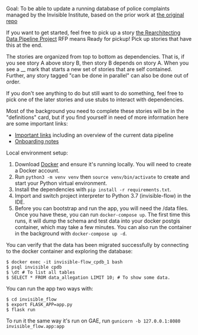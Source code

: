 Goal: 
To be able to update a running database of police complaints managed by the Invisible Institute, based on the prior work at [the original repo](https://github.com/invinst/chicago-police-data)

If you want to get started, feel free to pick up a story [the Rearchitecting Data Pipeline Project](https://github.com/invinst/invisible-flow/projects/1) 
RFP means Ready for pickup! Pick up stories that have this at the end.

The stories are organized from top to bottom as dependencies. That is, if you see story A above story B, then story B depends on story A. When you see a __ mark that starts a new set of stories that are self contained.
Further, any story tagged "can be done in parallel" can also be done out of order. 

If you don't see anything to do but still want to do something, feel free to pick one of the later stories and use stubs to interact with dependencies.

Most of the background you need to complete these stories will be in the "definitions" card, but if you find yourself in need of more information here are some important links: 
* [Important links](https://docs.google.com/document/d/1fGi61CmjcWeY6xFlV0qHKrPLH4AqJkDkd70YWtOaQIg/edit?usp=sharing) including an overview of the current data pipeline
* [Onboarding notes](https://docs.google.com/document/d/1QIxJwsO7xY1-SbfmNyFxXGcDqBtex4QeeDGfRtrTMHA/edit?usp=sharing)

Local environment setup:
1. Download [Docker](https://hub.docker.com/editions/community/docker-ce-desktop-mac) and ensure it's running locally. You will need to create a Docker account. 
1. Run `python3 -m venv venv` then `source venv/bin/activate` to create and start your Python virtual environment.
1. Install the dependencies with `pip install -r requirements.txt`.
1. Import and switch project interpreter to Python 3.7 (invisible-flow) in the IDE.
1. Before you can bootstrap and run the app, you will need the /data files. Once you have these, you can run `docker-compose up`. The first time this runs, it will dump the schema and test data into your docker postgis container, which may take a few minutes. You can also run the container in the background with `docker-compose up -d`. 

You can verify that the data has been migrated successfully by connecting to the docker container and exploring the database:

```
$ docker exec -it invisible-flow_cpdb_1 bash
$ psql invisible cpdb
$ \dt # To list all tables
$ SELECT * FROM data_allegation LIMIT 10; # To show some data.  
``` 

You can run the app two ways with:

```
$ cd invisible_flow 
$ export FLASK_APP=app.py
$ flask run 
``` 

To run it the same way it's run on GAE, run `gunicorn -b 127.0.0.1:8080 invisible_flow.app:app`